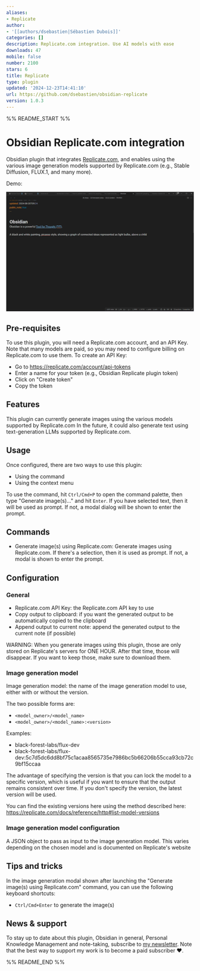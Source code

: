 ```yaml
---
aliases:
- Replicate
author:
- '[[authors/dsebastien|Sébastien Dubois]]'
categories: []
description: Replicate.com integration. Use AI models with ease
downloads: 47
mobile: false
number: 2100
stars: 6
title: Replicate
type: plugin
updated: '2024-12-23T14:41:10'
url: https://github.com/dsebastien/obsidian-replicate
version: 1.0.3
---
```


%% README_START %%

# Obsidian Replicate.com integration

Obsidian plugin that integrates [Replicate.com](https://replicate.com/), and enables using the various image generation models supported by Replicate.com (e.g., Stable Diffusion, FLUX.1, and many more).

Demo:

![Demo](https://raw.githubusercontent.com/dsebastien/obsidian-replicate/HEAD/images/demo.gif)

## Pre-requisites

To use this plugin, you will need a Replicate.com account, and an API Key. Note that many models are paid, so you may need to configure billing on Replicate.com to use them.
To create an API Key:

- Go to https://replicate.com/account/api-tokens
- Enter a name for your token (e.g., Obsidian Replicate plugin token)
- Click on "Create token"
- Copy the token

## Features

This plugin can currently generate images using the various models supported by Replicate.com
In the future, it could also generate text using text-generation LLMs supported by Replicate.com.

## Usage

Once configured, there are two ways to use this plugin:

- Using the command
- Using the context menu

To use the command, hit `Ctrl/Cmd+P` to open the command palette, then type "Generate image(s)..." and hit `Enter`. If you have selected text, then it will be used as prompt. If not, a modal dialog will be shown to enter the prompt.

## Commands

- Generate image(s) using Replicate.com: Generate images using Replicate.com. If there's a selection, then it is used as prompt. If not, a modal is shown to enter the prompt.

## Configuration

### General

- Replicate.com API Key: the Replicate.com API key to use
- Copy output to clipboard: if you want the generated output to be automatically copied to the clipboard
- Append output to current note: append the generated output to the current note (if possible)

WARNING: When you generate images using this plugin, those are only stored on Replicate's servers for ONE HOUR. After that time, those will disappear. If you want to keep those, make sure to download them.

### Image generation model

Image generation model: the name of the image generation model to use, either with or without the version.

The two possible forms are:

- `<model_owner>/<model_name>`
- `<model_owner>/<model_name>:<version>`

Examples:

- black-forest-labs/flux-dev
- black-forest-labs/flux-dev:5c7d5dc6dd8bf75c1acaa8565735e7986bc5b66206b55cca93cb72c9bf15ccaa

The advantage of specifying the version is that you can lock the model to a specific version, which is useful if you want to ensure that the output remains consistent over time. If you don't specify the version, the latest version will be used.

You can find the existing versions here using the method described here: https://replicate.com/docs/reference/http#list-model-versions

### Image generation model configuration

A JSON object to pass as input to the image generation model. This varies depending on the chosen model and is documented on Replicate's website

## Tips and tricks

In the image generation modal shown after launching the "Generate image(s) using Replicate.com" command, you can use the following keyboard shortcuts:

- `Ctrl/Cmd+Enter` to generate the image(s)

## News & support

To stay up to date about this plugin, Obsidian in general, Personal Knowledge Management and note-taking, subscribe to [my newsletter](https://dsebastien.net). Note that the best way to support my work is to become a paid subscriber ❤️.


%% README_END %%